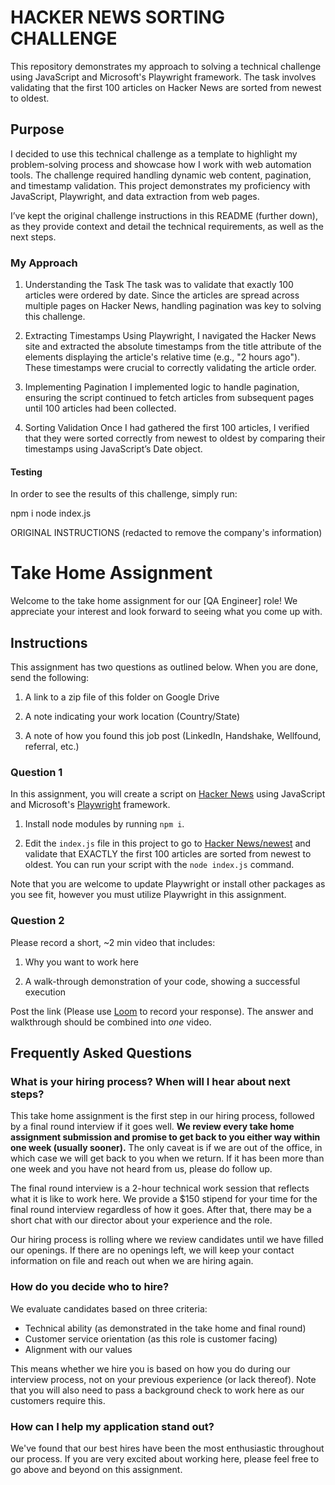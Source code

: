 # HACKER NEWS SORTING CHALLENGE

This repository demonstrates my approach to solving a technical challenge using JavaScript and Microsoft's Playwright framework. The task involves validating that the first 100 articles on Hacker News are sorted from newest to oldest.

## Purpose

I decided to use this technical challenge as a template to highlight my problem-solving process and showcase how I work with web automation tools. The challenge required handling dynamic web content, pagination, and timestamp validation. This project demonstrates my proficiency with JavaScript, Playwright, and data extraction from web pages.

I’ve kept the original challenge instructions in this README (further down), as they provide context and detail the technical requirements, as well as the next steps.

### My Approach

1. Understanding the Task
The task was to validate that exactly 100 articles were ordered by date. Since the articles are spread across multiple pages on Hacker News, handling pagination was key to solving this challenge.

2. Extracting Timestamps
Using Playwright, I navigated the Hacker News site and extracted the absolute timestamps from the title attribute of the elements displaying the article's relative time (e.g., "2 hours ago"). These timestamps were crucial to correctly validating the article order.

3. Implementing Pagination
I implemented logic to handle pagination, ensuring the script continued to fetch articles from subsequent pages until 100 articles had been collected.

4. Sorting Validation
Once I had gathered the first 100 articles, I verified that they were sorted correctly from newest to oldest by comparing their timestamps using JavaScript’s Date object.

#### Testing

In order to see the results of this challenge, simply run:

npm i
node index.js




ORIGINAL INSTRUCTIONS (redacted to remove the company's information)

# Take Home Assignment

Welcome to the take home assignment for our [QA Engineer] role! We appreciate your interest and look forward to seeing what you come up with.

## Instructions

This assignment has two questions as outlined below. When you are done, send the following:

1. A link to a zip file of this folder on Google Drive 

2. A note indicating your work location (Country/State)

3. A note of how you found this job post (LinkedIn, Handshake, Wellfound, referral, etc.)

### Question 1

In this assignment, you will create a script on [Hacker News](https://news.ycombinator.com/) using JavaScript and Microsoft's [Playwright](https://playwright.dev/) framework. 

1. Install node modules by running `npm i`.

2. Edit the `index.js` file in this project to go to [Hacker News/newest](https://news.ycombinator.com/newest) and validate that EXACTLY the first 100 articles are sorted from newest to oldest. You can run your script with the `node index.js` command.

Note that you are welcome to update Playwright or install other packages as you see fit, however you must utilize Playwright in this assignment.

### Question 2

Please record a short, ~2 min video that includes:

1. Why you want to work here 

2. A walk-through demonstration of your code, showing a successful execution

Post the link (Please use [Loom](https://www.loom.com) to record your response). The answer and walkthrough should be combined into *one* video.

## Frequently Asked Questions

### What is your hiring process? When will I hear about next steps?

This take home assignment is the first step in our hiring process, followed by a final round interview if it goes well. **We review every take home assignment submission and promise to get back to you either way within one week (usually sooner).** The only caveat is if we are out of the office, in which case we will get back to you when we return. If it has been more than one week and you have not heard from us, please do follow up.

The final round interview is a 2-hour technical work session that reflects what it is like to work here. We provide a $150 stipend for your time for the final round interview regardless of how it goes. After that, there may be a short chat with our director about your experience and the role.

Our hiring process is rolling where we review candidates until we have filled our openings. If there are no openings left, we will keep your contact information on file and reach out when we are hiring again.

### How do you decide who to hire?

We evaluate candidates based on three criteria:

- Technical ability (as demonstrated in the take home and final round)
- Customer service orientation (as this role is customer facing)
- Alignment with our values

This means whether we hire you is based on how you do during our interview process, not on your previous experience (or lack thereof). Note that you will also need to pass a background check to work here as our customers require this.

### How can I help my application stand out?

We've found that our best hires have been the most enthusiastic throughout our process. If you are very excited about working here, please feel free to go above and beyond on this assignment.

